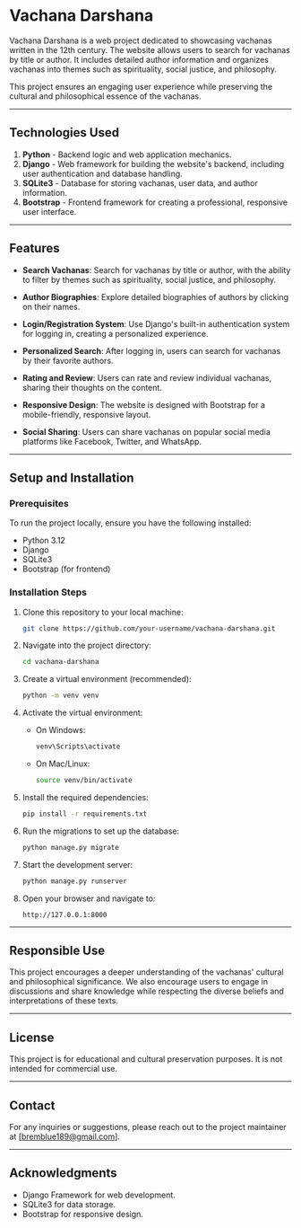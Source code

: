 
# Vachana Darshana

Vachana Darshana is a web project dedicated to showcasing vachanas written in the 12th century. The website allows users to search for vachanas by title or author. It includes detailed author information and organizes vachanas into themes such as spirituality, social justice, and philosophy. 

This project ensures an engaging user experience while preserving the cultural and philosophical essence of the vachanas.

---

## Technologies Used

1. **Python** - Backend logic and web application mechanics.
2. **Django** - Web framework for building the website's backend, including user authentication and database handling.
3. **SQLite3** - Database for storing vachanas, user data, and author information.
4. **Bootstrap** - Frontend framework for creating a professional, responsive user interface.

---

## Features

- **Search Vachanas**: Search for vachanas by title or author, with the ability to filter by themes such as spirituality, social justice, and philosophy.
  
- **Author Biographies**: Explore detailed biographies of authors by clicking on their names.

- **Login/Registration System**: Use Django's built-in authentication system for logging in, creating a personalized experience.

- **Personalized Search**: After logging in, users can search for vachanas by their favorite authors.

- **Rating and Review**: Users can rate and review individual vachanas, sharing their thoughts on the content.

- **Responsive Design**: The website is designed with Bootstrap for a mobile-friendly, responsive layout.

- **Social Sharing**: Users can share vachanas on popular social media platforms like Facebook, Twitter, and WhatsApp.

---

## Setup and Installation

### Prerequisites

To run the project locally, ensure you have the following installed:

- Python 3.12
- Django
- SQLite3
- Bootstrap (for frontend)

### Installation Steps

1. Clone this repository to your local machine:
   ```bash
   git clone https://github.com/your-username/vachana-darshana.git
   ```

2. Navigate into the project directory:
   ```bash
   cd vachana-darshana
   ```

3. Create a virtual environment (recommended):
   ```bash
   python -m venv venv
   ```

4. Activate the virtual environment:
   - On Windows:
     ```bash
     venv\Scripts\activate
     ```
   - On Mac/Linux:
     ```bash
     source venv/bin/activate
     ```

5. Install the required dependencies:
   ```bash
   pip install -r requirements.txt
   ```

6. Run the migrations to set up the database:
   ```bash
   python manage.py migrate
   ```

7. Start the development server:
   ```bash
   python manage.py runserver
   ```

8. Open your browser and navigate to:
   ```text
   http://127.0.0.1:8000
   ```

---

## Responsible Use

This project encourages a deeper understanding of the vachanas' cultural and philosophical significance. We also encourage users to engage in discussions and share knowledge while respecting the diverse beliefs and interpretations of these texts.

---

## License

This project is for educational and cultural preservation purposes. It is not intended for commercial use.

---

## Contact

For any inquiries or suggestions, please reach out to the project maintainer at [bremblue189@gmail.com].

---

## Acknowledgments

- Django Framework for web development.
- SQLite3 for data storage.
- Bootstrap for responsive design.
```
